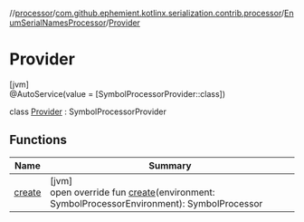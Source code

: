 //[processor](../../../../index.md)/[com.github.ephemient.kotlinx.serialization.contrib.processor](../../index.md)/[EnumSerialNamesProcessor](../index.md)/[Provider](index.md)

# Provider

[jvm]\
@AutoService(value = [SymbolProcessorProvider::class])

class [Provider](index.md) : SymbolProcessorProvider

## Functions

| Name | Summary |
|---|---|
| [create](create.md) | [jvm]<br>open override fun [create](create.md)(environment: SymbolProcessorEnvironment): SymbolProcessor |
